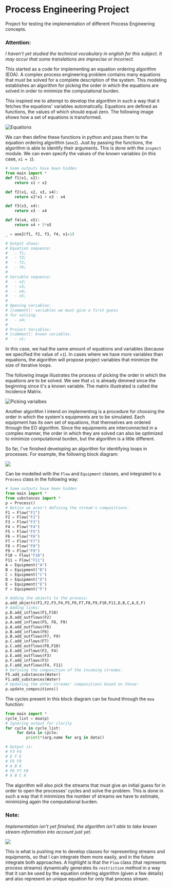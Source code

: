 # Process Engineering Project

Project for testing the implementation of different Process Engineering concepts.

### Attention:
*I haven't yet studied the technical vocabulary in english for this subject.
It may occur that some translations are imprecise or incorrect.*

This started as a code for implementing an equation ordering algorithm (EOA).
A complex process engineering problem contains many equations that must be
solved for a complete description of the system. This modeling establishes
an algorithm for picking the order in which the equations are solved in
order to minimize the computational burden.

This inspired me to attempt to develop the algorithm in such a way that it
fetches the equations' variables automatically. Equations are defined
as functions, the values of which should equal zero. The following image
shows how a set of equations is transformed.

![Equations](_assets/Equations.png)

We can then define these functions in python and pass them to the equation
ordering algorithm (```aoe2```). Just by passing the functions, the algorithm is able to identify their
arguments. This is done with the ```inspect``` module. We can even specify the values of the known
variables (in this case, ```x1 = 1```). 

```python
# Some outputs have been hidden
from main import *
def f1(x1, x2):
    return x1 + x2

def f2(x1, x2, x3, x4):
    return x2*x1 + x3 - x4

def f3(x3, x4):
    return x3 - x4

def f4(x4, x5):
    return x4 + 5*x5

_ = aoe2(f1, f2, f3, f4, x1=1)

# Output shows:
# Equation sequence:
#  	- f1;
#  	- f3;
#  	- f2;
#  	- f4;
#  
# Variable sequence:
#  	- x2;
#  	- x3;
#  	- x4;
#  	- x5;
# 
# Opening variables:
# [comment]: variables we must give a first guess
# for solving.
#  	- x4;
# 
# Project Variables:
# [comment]: known variables.
#  	- x1;
```
In this case, we had the same amount of equations and variables (because we
specified the value of ```x1```). In cases where we have more variables than
equations, the algorithm will propose project variables that minimize the size
of iterative loops.

The following image illustrates the process of picking the order in which the
equations are to be solved. We see that ```x1``` is already dimmed since the
beginning since it's a known variable. The matrix illustrated is called the
Incidence Matrix.

![Picking varialbes](_assets/Imagem1.png)

Another algorithm I intend on implementing is a procedure for choosing the order
in which the system's equipments are to be simulated. Each equipment has its own
set of equations, that themselves are ordered through the EO algorithm. Since
the equipments are interconnected in a complex manner, the order in which they
are solved can also be optimized to minimize computational burden, but the
algorithm is a little different.

So far, I've finished developing an algorithm for identifying loops in
processes. For example, the following block diagram:

![](_assets/blockdiagram.png)

Can be modelled with the `Flow` and
`Equipment` classes, and integrated to a
`Process` class in the following way:

```python
# Some outputs have been hidden
from main import *
from substances import *
p = Process()
# Notice we aren't defining the stream's compositions.
F1 = Flow("F1")
F2 = Flow("F2")
F3 = Flow("F3")
F4 = Flow("F4")
F5 = Flow("F5")
F6 = Flow("F6")
F7 = Flow("F7")
F8 = Flow("F8")
F9 = Flow("F9")
F10 = Flow("F10")
F11 = Flow("F11")
A = Equipment("A")
B = Equipment("B")
C = Equipment("C")
D = Equipment("D")
E = Equipment("E")
F = Equipment("F")

# Adding the objects to the process:
p.add_objects(F1,F2,F3,F4,F5,F6,F7,F8,F9,F10,F11,D,B,C,A,E,F)
# Adding links:
p.D.add_inflows(F1,F10)
p.D.add_outflows(F2)
p.A.add_inflows(F5, F8, F9)
p.A.add_outflows(F6)
p.B.add_inflows(F6)
p.B.add_outflows(F7, F9)
p.C.add_inflows(F7)
p.C.add_outflows(F8,F10)
p.E.add_inflows(F2, F4)
p.E.add_outflows(F3)
p.F.add_inflows(F3)
p.F.add_outflows(F4, F11)
# Defining the composition of the incoming streams:
F5.add_substances(Water)
F1.add_substances(Water)
# Updating the other streams' compositions based on those:
p.update_compositions()
```

The cycles present in this block diagram can be found through the
`moa` function:

```python
from main import *
cycle_list = moa(p)
# Ignoring output for clarity
for cycle in cycle_list:
     for data in cycle:
         print(*(arg.name for arg in data))

# Output is:
# F3 F4
# E F E
# F6 F9
# A B A
# F6 F7 F8
# A B C A
```

The algorithm will also pick the streams that must give an initial guess for
in order to open the processes' cycles and solve the problem. This is done in
such a way that it minimizes the number of streams we have to estimate,
minimizing again the computational burden.

### Note:
*Implementation isn't yet finished, the algorithm isn't able to take known
stream information into account just yet.*

![](_assets/Imagem2.png)


This is what is pushing me to develop classes for representing streams and
equipments, so that I can integrate them more easily, and in the future
integrate both approaches. A highlight is that the `Flow` class (that represents
process streams) dynamically generates its `restriction` method in a way that it
can be used by the equation ordering algorithm (given a few details) and also
represent an unique equation for only that process stream.
